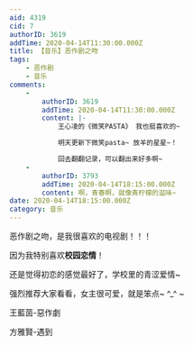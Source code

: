 ```yaml
---
aid: 4319
cid: 7
authorID: 3619
addTime: 2020-04-14T11:30:00.000Z
title: 【音乐】恶作剧之吻
tags:
    - 恶作剧
    - 音乐
comments:
    -
        authorID: 3619
        addTime: 2020-04-14T11:30:00.000Z
        content: |-
            王心凌的《微笑PASTA》 我也挺喜欢的~

            明天更新下微笑pasta~ 放羊的星星~！

            回去翻翻记录，可以翻出来好多啊~
    -
        authorID: 3793
        addTime: 2020-04-14T18:15:00.000Z
        content: 啊，青春啊，就像青柠檬的滋味~
date: 2020-04-14T18:15:00.000Z
category: 音乐
---
```


恶作剧之吻，是我很喜欢的电视剧！！！

因为我特别喜欢**校园恋情**！

还是觉得初恋的感觉最好了，学校里的青涩爱情~

强烈推荐大家看看，女主很可爱，就是笨点~ ^\_^ ~

王藍茵-惡作劇

方雅賢-遇到

